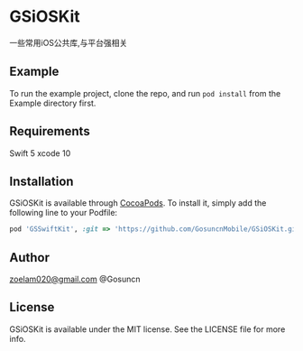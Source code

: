 # GSiOSKit

一些常用iOS公共库,与平台强相关

## Example

To run the example project, clone the repo, and run `pod install` from the Example directory first.

## Requirements
Swift 5
xcode 10

## Installation

GSiOSKit is available through [CocoaPods](https://cocoapods.org). To install
it, simply add the following line to your Podfile:

```ruby
pod 'GSSwiftKit', :git => 'https://github.com/GosuncnMobile/GSiOSKit.git'
```

## Author

zoelam020@gmail.com
@Gosuncn

## License

GSiOSKit is available under the MIT license. See the LICENSE file for more info.
